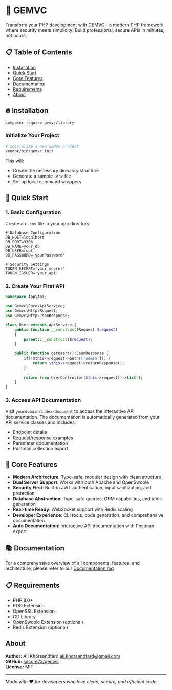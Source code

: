 # 🚀 GEMVC

Transform your PHP development with GEMVC - a modern PHP framework where security meets simplicity! Build professional, secure APIs in minutes, not hours.

## 📋 Table of Contents
- [Installation](#-installation)
- [Quick Start](#-quick-start)
- [Core Features](#-core-features)
- [Documentation](#-documentation)
- [Requirements](#-requirements)
- [About](#about)

## 🔥 Installation

```bash
composer require gemvc/library
```

### Initialize Your Project

```bash
# Initialize a new GEMVC project
vendor/bin/gemvc init
```

This will:
- Create the necessary directory structure
- Generate a sample `.env` file
- Set up local command wrappers

## 🔄 Quick Start

### 1. Basic Configuration

Create an `.env` file in your app directory:

```env
# Database Configuration
DB_HOST=localhost
DB_PORT=3306
DB_NAME=your_db
DB_USER=root
DB_PASSWORD='yourPassword'

# Security Settings
TOKEN_SECRET='your_secret'
TOKEN_ISSUER='your_api'
```

### 2. Create Your First API

```php
namespace App\Api;

use Gemvc\Core\ApiService;
use Gemvc\Http\Request;
use Gemvc\Http\JsonResponse;

class User extends ApiService {
    public function __construct(Request $request)
    {
        parent::__construct($request);
    }
    
    public function getUsers():JsonResponse {
        if(!$this->request->auth(['admin'])) {
            return $this->request->returnResponse();
        }
        
        return (new UserController($this->request))->list();
    }
}
```

### 3. Access API Documentation

Visit `yourdomain/index/document` to access the interactive API documentation. The documentation is automatically generated from your API service classes and includes:
- Endpoint details
- Request/response examples
- Parameter documentation
- Postman collection export

## 🎯 Core Features

- **Modern Architecture**: Type-safe, modular design with clean structure
- **Dual Server Support**: Works with both Apache and OpenSwoole
- **Security First**: Built-in JWT authentication, input sanitization, and protection
- **Database Abstraction**: Type-safe queries, ORM capabilities, and table generation
- **Real-time Ready**: WebSocket support with Redis scaling
- **Developer Experience**: CLI tools, code generation, and comprehensive documentation
- **Auto Documentation**: Interactive API documentation with Postman export

## 📚 Documentation

For a comprehensive overview of all components, features, and architecture, please refer to our [Documentation.md](Documentation.md)

## 📋 Requirements
- PHP 8.0+
- PDO Extension
- OpenSSL Extension
- GD Library
- OpenSwoole Extension (optional)
- Redis Extension (optional)

## About
**Author:** Ali Khorsandfard <ali.khorsandfard@gmail.com>  
**GitHub:** [secure73/gemvc](https://github.com/secure73/gemvc)  
**License:** MIT

---
*Made with ❤️ for developers who love clean, secure, and efficient code.*

